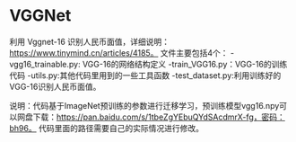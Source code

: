 # VGGNet
利用 Vggnet-16 识别人民币面值，详细说明：https://www.tinymind.cn/articles/4185。
文件主要包括4个：
-vgg16_trainable.py: VGG-16的网络结构定义
-train_VGG16.py：VGG-16的训练代码
-utils.py:其他代码里用到的一些工具函数
-test_dataset.py:利用训练好的VGG-16识别人民币面值。

说明：代码基于ImageNet预训练的参数进行迁移学习，预训练模型vgg16.npy可以网盘下载：https://pan.baidu.com/s/1tbeZgYEbuQYdSAcdmrX-fg，密码：bh96。
代码里面的路径需要自己的实际情况进行修改。
